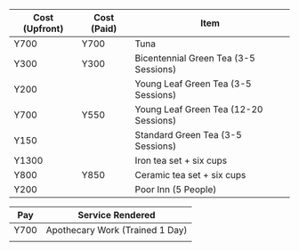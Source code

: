 
| Cost (Upfront) | Cost (Paid) | Item                                  |
| -------------- | ----------- | ------------------------------------- |
| Y700           | Y700        | Tuna                                  |
| Y300           | Y300        | Bicentennial Green Tea (3-5 Sessions) |
| Y200           |             | Young Leaf Green Tea (3-5 Sessions)   |
| Y700           | Y550        | Young Leaf Green Tea (12-20 Sessions) |
| Y150           |             | Standard Green Tea (3-5 Sessions)     |
| Y1300          |             | Iron tea set + six cups               |
| Y800           | Y850        | Ceramic tea set + six cups            |
| Y200           |             | Poor Inn (5 People)                   |

| Pay  | Service Rendered                |
| ---- | ------------------------------- |
| Y700 | Apothecary Work (Trained 1 Day) |
|      |                                 |
